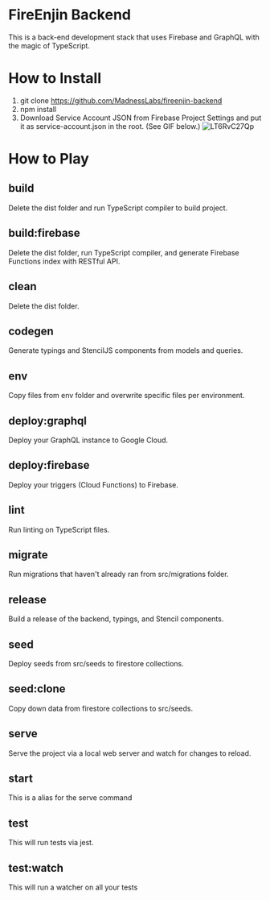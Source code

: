 # FireEnjin Backend

This is a back-end development stack that uses Firebase and GraphQL with the magic of TypeScript.

# How to Install

1. git clone https://github.com/MadnessLabs/fireenjin-backend
2. npm install
3. Download Service Account JSON from Firebase Project Settings and put it as service-account.json in the root. (See GIF below.)
   ![LT6RvC27Qp](https://user-images.githubusercontent.com/4184680/66259522-8fba8180-e777-11e9-8e37-a7034c06ebd9.gif)

# How to Play

## build

Delete the dist folder and run TypeScript compiler to build project.

## build:firebase

Delete the dist folder, run TypeScript compiler, and generate Firebase Functions index with RESTful API.

## clean

Delete the dist folder.

## codegen

Generate typings and StencilJS components from models and queries.

## env

Copy files from env folder and overwrite specific files per environment.

## deploy:graphql

Deploy your GraphQL instance to Google Cloud.

## deploy:firebase

Deploy your triggers (Cloud Functions) to Firebase.

## lint

Run linting on TypeScript files.

## migrate

Run migrations that haven't already ran from src/migrations folder.

## release

Build a release of the backend, typings, and Stencil components.

## seed

Deploy seeds from src/seeds to firestore collections.

## seed:clone

Copy down data from firestore collections to src/seeds.

## serve

Serve the project via a local web server and watch for changes to reload.

## start

This is a alias for the serve command

## test

This will run tests via jest.

## test:watch

This will run a watcher on all your tests
